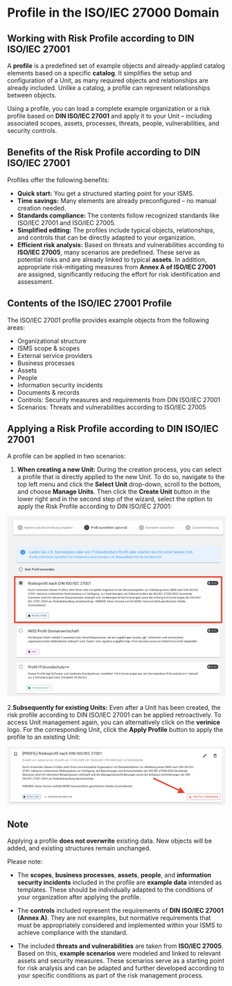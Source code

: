 <!-- © 2025 The Project Contributors - see AUTHORS.txt -->
# Profile in the ISO/IEC 27000 Domain

## Working with Risk Profile according to DIN ISO/IEC 27001

A **profile** is a predefined set of example objects and already-applied catalog elements based on a specific **catalog**. It simplifies the setup and configuration of a Unit, as many required objects and relationships are already included. Unlike a catalog, a profile can represent relationships between objects.

Using a profile, you can load a complete example organization or a risk profile based on **DIN ISO/IEC 27001** and apply it to your Unit – including associated scopes, assets, processes, threats, people, vulnerabilities, and security controls.

## Benefits of the Risk Profile according to DIN ISO/IEC 27001

Profiles offer the following benefits:

- **Quick start:** You get a structured starting point for your ISMS.
- **Time savings:** Many elements are already preconfigured – no manual creation needed.
- **Standards compliance:** The contents follow recognized standards like ISO/IEC 27001 and ISO/IEC 27005.
- **Simplified editing:** The profiles include typical objects, relationships, and controls that can be directly adapted to your organization.
- **Efficient risk analysis:** Based on threats and vulnerabilities according to **ISO/IEC 27005**, many scenarios are predefined. These serve as potential risks and are already linked to typical **assets**. In addition, appropriate risk-mitigating measures from **Annex A of ISO/IEC 27001** are assigned, significantly reducing the effort for risk identification and assessment.

## Contents of the ISO/IEC 27001 Profile

The ISO/IEC 27001 profile provides example objects from the following areas:

- Organizational structure  
- ISMS scope & scopes  
- External service providers  
- Business processes  
- Assets  
- People  
- Information security incidents  
- Documents & records  
- Controls: Security measures and requirements from DIN ISO/IEC 27001  
- Scenarios: Threats and vulnerabilities according to ISO/IEC 27005  

## Applying a Risk Profile according to DIN ISO/IEC 27001

A profile can be applied in two scenarios:

1. **When creating a new Unit:** During the creation process, you can select a profile that is directly applied to the new Unit. To do so, navigate to the top left menu and click the **Select Unit** drop-down, scroll to the bottom, and choose **Manage Units**. Then click the **Create Unit** button in the lower right and in the second step of the wizard, select the option to apply the Risk Profile according to DIN ISO/IEC 27001:

![Apply profile when creating a unit]( /assets/en/domain-iso/verinice-39-profile-selection-when-creating.de.png)

2.**Subsequently for existing Units:** Even after a Unit has been created, the risk profile according to DIN ISO/IEC 27001 can be applied retroactively. To access Unit management again, you can alternatively click on the **verinice** logo. For the corresponding Unit, click the **Apply Profile** button to apply the profile to an existing Unit:

![Apply profile to an already created unit]( /assets/en/domain-iso/verinice-39-apply-profile-retrospectively.de.png)

## Note

Applying a profile **does not overwrite** existing data. New objects will be added, and existing structures remain unchanged.

Please note:

- The **scopes**, **business processes**, **assets**, **people**, and **information security incidents** included in the profile are **example data** intended as templates. These should be individually adapted to the conditions of your organization after applying the profile.

- The **controls** included represent the requirements of **DIN ISO/IEC 27001 (Annex A)**. They are not examples, but normative requirements that must be appropriately considered and implemented within your ISMS to achieve compliance with the standard.

- The included **threats and vulnerabilities** are taken from **ISO/IEC 27005**. Based on this, **example scenarios** were modeled and linked to relevant assets and security measures. These scenarios serve as a starting point for risk analysis and can be adapted and further developed according to your specific conditions as part of the risk management process.
